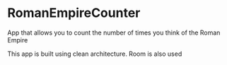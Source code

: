 # RomanEmpireCounter
App that allows you to count the number of times you think of the Roman Empire

This app is built using clean architecture.
Room is also used
